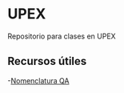 # UPEX
Repositorio para clases en UPEX


## Recursos útiles
-[Nomenclatura QA](https://upexdocu.atlassian.net/wiki/spaces/UPEX/pages/362356/NOMENCLATURA+PREFIJOS+DE+INCIDENCIAS+QA)

